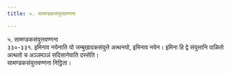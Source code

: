 ```yaml
---
title: ५. सामण्डकसंयुत्तवण्णना

---
```

५. सामण्डकसंयुत्तवण्णना  
३३०-३३१. इमिनाव नयेनाति यो जम्बुखादकसंयुत्ते अत्थनयो, इमिनाव नयेन। इमिना हि द्वे संयुत्तानि पाळितो अत्थतो च अञ्‍ञमञ्‍ञं सदिसानेवाति दस्सेति।  
सामण्डकसंयुत्तवण्णना निट्ठिता।  